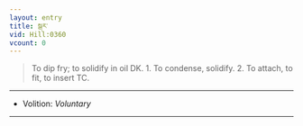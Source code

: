 ```yaml
---
layout: entry
title: སྒར་
vid: Hill:0360
vcount: 0
---
```

> To dip fry; to solidify in oil DK\. 1\. To condense, solidify\. 2\. To attach, to fit, to insert TC\.

---
* Volition: _Voluntary_

---

